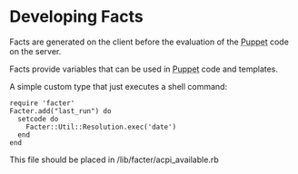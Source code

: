            
       
<h1>Developing Facts</h1>
       
                            
<p>Facts are generated on the client before the evaluation of the <abbr title="Puppet automation tool">Puppet</abbr> code on the server.</p>
<p>Facts provide variables that can be used in <abbr title="Puppet automation tool">Puppet</abbr> code and templates.</p>
<p>A simple custom type that just executes a shell command:</p> 
<pre class=" code"><code><span class="java_plain">require&nbsp;</span><span class="java_literal">'facter'</span><span class="java_plain"></span>
<span class="java_type">Facter</span><span class="java_separator">.</span><span class="java_plain">add</span><span class="java_separator">(</span><span class="java_literal">&quot;last_run&quot;</span><span class="java_separator">)</span><span class="java_plain">&nbsp;</span><span class="java_keyword">do</span><span class="java_plain"></span>
<span class="java_plain">&nbsp;&nbsp;setcode&nbsp;</span><span class="java_keyword">do</span><span class="java_plain"></span>
<span class="java_plain">&nbsp;&nbsp;&nbsp;&nbsp;</span><span class="java_type">Facter</span><span class="java_operator">::</span><span class="java_type">Util</span><span class="java_operator">::</span><span class="java_type">Resolution</span><span class="java_separator">.</span><span class="java_plain">exec</span><span class="java_separator">(</span><span class="java_literal">'date'</span><span class="java_separator">)</span><span class="java_plain"></span>
<span class="java_plain">&nbsp;&nbsp;end</span>
<span class="java_plain">end</span></code></pre>
<p>This file should be placed in /lib/facter/acpi_available.rb</p>
  
     
     
